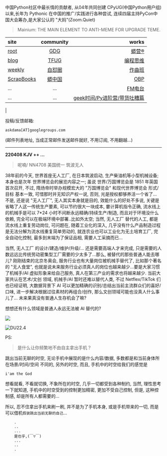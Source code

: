 中国Python社区中最长情的贡献者, 从04年共同创建 CPyUG(中国Python用户组)以来,长年为 Pythonic 在中国的推广/实践进行各种尝试, 连续四届主持PyCon中国大会筹办,是大家公认的 "大妈"(Zoom.Quiet)

> Mainium: THE MAIN ELEMENT TO ANTI-MEME FOR UPGRADE TEME.

| site | community | works |
| :-----| :----: | ----: |
| [root](http://zoomquiet.io/) | [GDG](https://blog.zhgdg.org/) | [蟒营®](https://doc.101.camp/) |
| [blog](https://blog.zoomquiet.io/pages/zoomquiet.html) | [TFUG](http://zh.tfug.world/) | [编程思维](https://py.101.camp/) |
| [weekly](http://weekly.pychina.org/) | [自怼圈](https://du.101.camp/) | [作曲班](https://mu.101.camp/) |
| [ScrapBooks](https://zoomquiet.io/collection.html) | [蟒中国](https://pychina.org/) | [OBP](https://zoomquiet.io/obp/index.html) |
| ... | ... | [FM电台](https://fm.101.camp/) |
| ... | ... | [geek时间/Py进阶营/带货吐糟篇](https://fm.101.camp/2020/geek2py-dama.html) 
 |


投稿/反馈邮箱:

    askdama[AT]googlegroups.com

(邮件列表地址, 
当成正常邮件发送邮件就好, 不用订阅, 不用翻越...)



---------------------------------------------------
**220408 KJV ++ ...**


> 呢喃/ NN4708 美国统一 筑波无人




38年前的今天, 世界首座无人工厂, 在日本筑波启动, 生产柴油机等小型机械设备; 本身也是次年 世界博览会的展览内容之一; 虽说 世界/万国博览会是 1851 年英国首次召开, 不过, 隋炀帝时举办规模宏大的 "万国博览会" 和现代世界博览会 形式/目标 基本一致, 可惜那时并无知识产权一说, 否则, 光是授权都够养活一个省了...
不是, 还是说 "无人工厂", 无人其实本身就是目的, 效能什么的好处不多说, 关键是省略了人这一传统生产要素, 可以节约很大一块成本, 嘦计算机指令正确, 流水线上的机械手是可以 7*24 小时不间断永远精确/持续生产/制造, 而且对于环境没什么依赖, 完全可以在极端环境中部署..比如外太空; 当然, 无人工厂 替代的人工, 都是流水线上重复劳动岗位, 可问题在, 随着工业化的深入, 几乎没有什么产品制造过程是无法分解为流水线重复简单劳动的, 就连农业也可以工业化为无土培育工厂, 完全自动化控制, 最多到末端为了保证品相, 需要人工采摘而已...

当然, 无人工厂 的设计/建造/维护/升级/... 还是需要高端人才来完成, 只是需要的人数远远比传统劳动密集型工厂需要的少太多了...那么, 被替代的那些普通人能去哪儿? 刚刚结束的北京冬奥会, 服务行业也有大量岗位被机械手替代了, 比如那个著名的 "无人食堂", 也就是说未来服务行业必须真人的岗位也越来越少...要是大家习惯了机械手/AI 虚拟形象来给自己服务, 真人在第三产业的需求也将越来越少.
当前大家共认在艺术/文创 领域, 机械手/AI 暂时还难以替代人类, 不过 Netflex/TikTok 们也已经证明, 大数据背景下 AI 可以更加精确的识别/总结出当前主流群众们的喜好/口味, 进一步解决根据过往素材的再组合/创作, 那么文创领域可能也没真人什么事儿了...
未来果真没有普通人生存机会了嘛?

想想还有什么领域是普通人永远无法被 AI 替代的?



![](https://ipic.zoomquiet.top/2022-04-07-zq42-today-card-2204.009.jpeg)



![DU22.4](https://ipic.zoomquiet.top/2022-03-31-220331DU6y_zip.jpg!/fw/420)





PS:
> 是什么让你频繁地不由自主拿出手机？

跳出当前无聊的时空,
无论手机中展现的是什么内容/数据,
多数都是和当前身体所在场景/时间/空间 不同的,
另外的时空,
而且, 手机中的时空给我们的感觉是

    i'am the God

想看就看, 不看就切换,
不象所在的时空, 几乎一切都受到各种制约,
当然,
理性思考一下就知道,
手机中的时空受到的控制更加精密, 更加不受自己控制,
但是, 这种控制感,
却是所有人都需要的...

所以, 
忍不住拿出手机来刷一刷,
并不是为了手机本身, 或是手机带来的一切,
而是可以借机`假装跳出当前无聊的自己`...



```
    .
    ..
    ...
    是也乎,(￣▽￣)
    ...
    ..
    .
```



